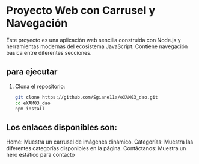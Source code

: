 # Proyecto Web con Carrusel y Navegación

Este proyecto es una aplicación web sencilla construida con Node.js y herramientas modernas del ecosistema JavaScript. Contiene navegación básica entre diferentes secciones.

## para ejecutar

1. Clona el repositorio:
   ```bash
   git clone https://github.com/Sgiane11a/eXAM03_dao.git
   cd eXAM03_dao
   npm install
## Los enlaces disponibles son:

Home: Muestra un carrusel de imágenes dinámico.
Categorías: Muestra las diferentes categorías disponibles en la página.
Contáctanos: Muestra un hero estático para contacto
